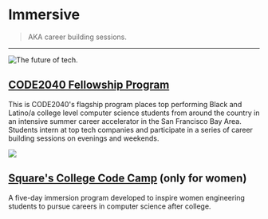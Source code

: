 # Immersive

> AKA career building sessions.

---

![The future of tech.](https://huacm.files.wordpress.com/2015/04/code2040.png)

## [CODE2040 Fellowship Program](http://www.code2040.org/students/)

This is CODE2040's flagship program places top performing Black and Latino/a college level computer science students from around the country in an intensive summer career accelerator in the San Francisco Bay Area. Students intern at top tech companies and participate in a series of career building sessions on evenings and weekends.

![](http://vni.s3.amazonaws.com/130904085625611.png)

## [Square's College Code Camp](https://squareup.com/code-camp/college) (only for women)

A five-day immersion program developed to inspire women engineering students to pursue careers in computer science after college.
